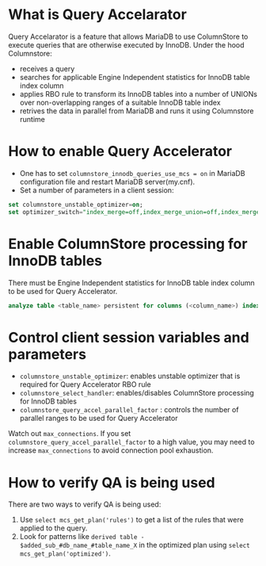# What is Query Accelarator

Query Accelarator is a feature that allows MariaDB to use ColumnStore to execute queries that are otherwise executed by InnoDB.
Under the hood Columnstore:
- receives a query
- searches for applicable Engine Independent statistics for InnoDB table index column
- applies RBO rule to transform its InnoDB tables into a number of UNIONs over non-overlapping ranges of a suitable InnoDB table index
- retrives the data in parallel from MariaDB and runs it using Columnstore runtime

# How to enable Query Accelerator

- One has to set `columnstore_innodb_queries_use_mcs = on` in MariaDB configuration file and restart MariaDB server(my.cnf).
- Set a number of parameters in a client session:
```SQL
set columnstore_unstable_optimizer=on;
set optimizer_switch="index_merge=off,index_merge_union=off,index_merge_sort_union=off,index_merge_intersection=off,index_merge_sort_intersection=off,index_condition_pushdown=off,derived_merge=off,derived_with_keys=off,firstmatch=off,loosescan=off,materialization=on,in_to_exists=off,semijoin=off,partial_match_rowid_merge=off,partial_match_table_scan=off,subquery_cache=off,mrr=off,mrr_cost_based=off,mrr_sort_keys=off,outer_join_with_cache=off,semijoin_with_cache=off,join_cache_incremental=off,join_cache_hashed=off,join_cache_bka=off,optimize_join_buffer_size=off,table_elimination=off,extended_keys=off,exists_to_in=off,orderby_uses_equalities=off,condition_pushdown_for_derived=on,split_materialized=off,condition_pushdown_for_subquery=off,rowid_filter=off,condition_pushdown_from_having=on,not_null_range_scan=off,hash_join_cardinality=off,cset_narrowing=off,sargable_casefold=off";
```

# Enable ColumnStore processing for InnoDB tables
There must be Engine Independent statistics for InnoDB table index column to be used for Query Accelerator.
```SQL
analyze table <table_name> persistent for columns (<column_name>) indexes();
```

# Control client session variables and parameters

- `columnstore_unstable_optimizer`: enables unstable optimizer that is required for Query Accelerator RBO rule
- `columnstore_select_handler`: enables/disables ColumnStore processing for InnoDB tables
- `columnstore_query_accel_parallel_factor` : controls the number of parallel ranges to be used for Query Accelerator

Watch out `max_connections`. If you set `columnstore_query_accel_parallel_factor` to a high value, you may need to increase `max_connections` to avoid connection pool exhaustion.

# How to verify QA is being used
There are two ways to verify QA is being used:
1. Use `select mcs_get_plan('rules')` to get a list of the rules that were applied to the query.
2. Look for patterns like `derived table - $added_sub_#db_name_#table_name_X` in the optimized plan using `select mcs_get_plan('optimized')`. 
